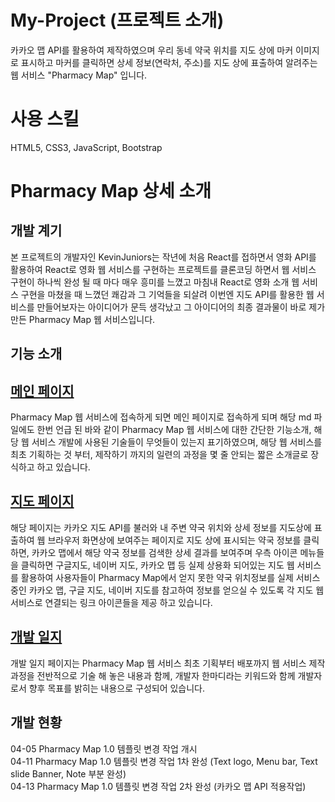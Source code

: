 # My-Project (프로젝트 소개)
카카오 맵 API를 활용하여 제작하였으며 우리 동네 약국 위치를 지도 상에 마커 이미지로 표시하고 마커를 클릭하면 상세 정보(연락처, 주소)를 지도 상에 표출하여 알려주는 웹 서비스 
"Pharmacy Map" 입니다.

# 사용 스킬
HTML5, CSS3, JavaScript, Bootstrap

# Pharmacy Map 상세 소개
## 개발 계기
본 프로젝트의 개발자인 KevinJuniors는 작년에 처음 React를 접하면서 영화 API를 활용하여 React로 영화 웹 서비스를 구현하는 프로젝트를 클론코딩 하면서 웹 서비스 구현이 하나씩 완성 될 때 마다
매우 흥미를 느꼈고 마침내 React로 영화 소개 웹 서비스 구현을 마쳤을 때 느꼈던 쾌감과 그 기억들을 되살려 이번엔 지도 API를 활용한 웹 서비스를 만들어보자는 아이디어가 문득 생각났고 그 아이디어의 최종 결과물이 바로 제가 만든 Pharmacy Map 웹 서비스입니다.

## 기능 소개
## [메인 페이지](https://kevinjuniors.github.io/my-project/webapp/index.html)
Pharmacy Map 웹 서비스에 접속하게 되면 메인 페이지로 접속하게 되며 해당 md 파일에도 한번 언급 된 바와 같이 Pharmacy Map 웹 서비스에 대한 간단한 기능소개, 
해당 웹 서비스 개발에 사용된 기술들이 무엇들이 있는지 표기하였으며, 해당 웹 서비스를 최초 기획하는 것 부터, 제작하기 까지의 일련의 과정을 몇 줄 안되는 짧은 소개글로 장식하고 하고 있습니다.

## [지도 페이지](https://kevinjuniors.github.io/my-project/webapp/maps.html)
해당 페이지는 카카오 지도 API를 불러와 내 주변 약국 위치와 상세 정보를 지도상에 표출하여 웹 브라우저 화면상에 보여주는 페이지로 지도 상에 표시되는 약국 정보를 클릭하면,
카카오 맵에서 해당 약국 정보를 검색한 상세 결과를 보여주며 우측 아이콘 메뉴들을 클릭하면 구글지도, 네이버 지도, 카카오 맵 등 실제 상용화 되어있는 지도 웹 서비스를 활용하여 
사용자들이 Pharmacy Map에서 얻지 못한 약국 위치정보를 실제 서비스 중인 카카오 맵, 구글 지도, 네이버 지도를 참고하여 정보를 얻으실 수 있도록 각 지도 웹 서비스로 연결되는 링크 아이콘들을
제공 하고 있습니다.

## [개발 일지](https://kevinjuniors.github.io/my-project/webapp/devel-Diary.html) 
개발 일지 페이지는 Pharmacy Map 웹 서비스 최초 기획부터 배포까지 웹 서비스 제작 과정을 전반적으로 기술 해 놓은 내용과 함께, 개발자 한마디라는 키워드와 함께 개발자로서
향후 목표를 밝히는 내용으로 구성되어 있습니다.

## 개발 현황
04-05 Pharmacy Map 1.0 템플릿 변경 작업 개시  
04-11 Pharmacy Map 1.0 템플릿 변경 작업 1차 완성 (Text logo, Menu bar, Text slide Banner, Note 부분 완성)  
04-13 Pharmacy Map 1.0 템플릿 변경 작업 2차 완성 (카카오 맵 API 적용작업)
